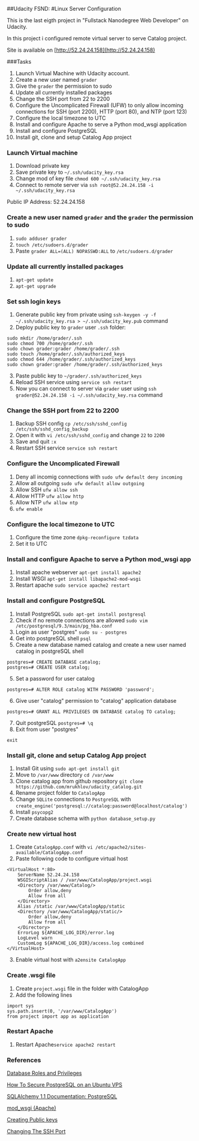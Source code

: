 ##Udacity FSND: #Linux Server Configuration

This is the last eigth project in 
"Fullstack Nanodegree Web Developer" on Udacity. 

In this project i configured remote virtual server to serve Catalog project.
  
Site is available on [http://52.24.24.158](http://52.24.24.158)

###Tasks

1. Launch Virtual Machine with Udacity account. 
2. Create a new user named `grader`
3. Give the `grader` the permission to sudo
4. Update all currently installed packages
5. Change the SSH port from 22 to 2200
6. Configure the Uncomplicated Firewall (UFW) to only allow incoming connections for SSH (port 2200), HTTP (port 80), and NTP (port 123)
7. Configure the local timezone to UTC
8. Install and configure Apache to serve a Python mod_wsgi application
9. Install and configure PostgreSQL
10. Install git, clone and setup Catalog App project

### Launch Virtual machine

1. Download private key
2. Save private key to `~/.ssh/udacity_key.rsa`
3. Change mod of key file `chmod 600 ~/.ssh/udacity_key.rsa`
4. Connect to remote server via `ssh root@52.24.24.158 -i ~/.ssh/udacity_key.rsa`
 
Public IP Address: 52.24.24.158

### Create a new user named `grader` and the `grader` the permission to sudo 

1. `sudo adduser grader`
2. `touch /etc/sudoers.d/grader`
3. Paste `grader ALL=(ALL) NOPASSWD:ALL` to `/etc/sudoers.d/grader`

### Update all currently installed packages

1. `apt-get update`
2. `apt-get upgrade`

### Set ssh login keys

1. Generate public key from private using `ssh-keygen -y -f ~/.ssh/udacity_key.rsa > ~/.ssh/udacity_key.pub` command
2. Deploy public key to `grader` user `.ssh` folder:
```
sudo mkdir /home/grader/.ssh
sudo chmod 700 /home/grader/.ssh
sudo chown grader:grader /home/grader/.ssh
sudo touch /home/grader/.ssh/authorized_keys
sudo chmod 644 /home/grader/.ssh/authorized_keys
sudo chown grader:grader /home/grader/.ssh/authorized_keys
```
3. Paste public key to `~/grader/.ssh/authorized_keys`
4. Reload SSH service using `service ssh restart`
5. Now you can connect to server via `grader` user using `ssh grader@52.24.24.158 -i ~/.ssh/udacity_key.rsa` command

### Change the SSH port from 22 to 2200

1. Backup SSH config `cp /etc/ssh/sshd_config /etc/ssh/sshd_config_backup`
2. Open it with `vi /etc/ssh/sshd_config` and change `22` to `2200` 
3. Save and quit `:x`
4. Restart SSH service `service ssh restart`

### Configure the Uncomplicated Firewall

1. Deny all incomig connections with `sudo ufw default deny incoming`
2. Allow all outgoing `sudo ufw default allow outgoing`
3. Allow SSH `ufw allow ssh`
4. Allow HTTP `ufw allow http`
5. Allow NTP `ufw allow ntp`
6. `ufw enable`

### Configure the local timezone to UTC

1. Configure the time zone `dpkg-reconfigure tzdata`
2. Set it to UTC

### Install and configure Apache to serve a Python mod_wsgi app

1. Install apache webserver `apt-get install apache2`
2. Install WSGI `apt-get install libapache2-mod-wsgi`
3. Restart apache `sudo service apache2 restart`

### Install and configure PostgreSQL

1. Install PostgreSQL `sudo apt-get install postgresql`
2. Check if no remote connections are allowed `sudo vim /etc/postgresql/9.3/main/pg_hba.conf`
3. Login as user "postgres" `sudo su - postgres`
4. Get into postgreSQL shell `psql`
5. Create a new database named catalog  and create a new user named catalog in postgreSQL shell
```
postgres=# CREATE DATABASE catalog;
postgres=# CREATE USER catalog;
```
5. Set a password for user catalog
```
postgres=# ALTER ROLE catalog WITH PASSWORD 'password';
```
6. Give user "catalog" permission to "catalog" application database
```
postgres=# GRANT ALL PRIVILEGES ON DATABASE catalog TO catalog;
```
7. Quit postgreSQL `postgres=# \q`
8. Exit from user "postgres" 
```
exit
```

### Install git, clone and setup Catalog App project

1. Install Git using `sudo apt-get install git`
2. Move to `/var/www` directory `cd /var/www`
3. Clone catalog app from github repository `git clone https://github.com/mrukhlov/udacity_catalog.git`
4. Rename project folder to `CatalogApp`
5. Change `SQLite` connections to `PostgreSQL` with `create_engine('postgresql://catalog:password@localhost/catalog')`
6. Install `psycopg2`
7. Create database schema with `python database_setup.py`

### Create new virtual host

1. Create `CatalogApp.conf` with `vi /etc/apache2/sites-available/CatalogApp.conf`
2. Paste following code to configure virtual host
```
<VirtualHost *:80>
    ServerName 52.24.24.158
    WSGIScriptAlias / /var/www/CatalogApp/project.wsgi
    <Directory /var/www/Catalog/>
        Order allow,deny
        Allow from all
    </Directory>
    Alias /static /var/www/CatalogApp/static
    <Directory /var/www/CatalogApp/static/>
        Order allow,deny
        Allow from all
    </Directory>
    ErrorLog ${APACHE_LOG_DIR}/error.log
    LogLevel warn
    CustomLog ${APACHE_LOG_DIR}/access.log combined
</VirtualHost>
```
3. Enable virtual host with `a2ensite CatalogApp`

### Create .wsgi file

1. Create `project.wsgi` file in the folder with CatalogApp
2. Add the following lines
```
import sys
sys.path.insert(0, '/var/www/CatalogApp')
from project import app as application
```

### Restart Apache
1. Restart Apache`service apache2 restart`

### References

[Database Roles and Privileges](https://www.postgresql.org/docs/9.0/static/user-manag.html)

[How To Secure PostgreSQL on an Ubuntu VPS](https://www.digitalocean.com/community/tutorials/how-to-secure-postgresql-on-an-ubuntu-vps)

[SQLAlchemy 1.1 Documentation: PostgreSQL](http://docs.sqlalchemy.org/en/latest/dialects/postgresql.html)

[mod_wsgi (Apache)](http://flask.pocoo.org/docs/0.12/deploying/mod_wsgi/)

[Creating Public keys](http://askubuntu.com/questions/53553/how-do-i-retrieve-the-public-key-from-a-ssh-private-key)

[Changing The SSH Port](https://www.liquidweb.com/kb/changing-the-ssh-port/)